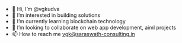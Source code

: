 - 👋 Hi, I’m @vgkudva
- 👀 I’m interested in building solutions
- 🌱 I’m currently learning blockchain technology
- 💞️ I’m looking to collaborate on web app development, aiml projects
- 📫 How to reach me vgk@saraswath-consulting.in

<!---
vgkudva/vgkudva is a ✨ special ✨ repository because its `README.md` (this file) appears on your GitHub profile.
You can click the Preview link to take a look at your changes.
--->
